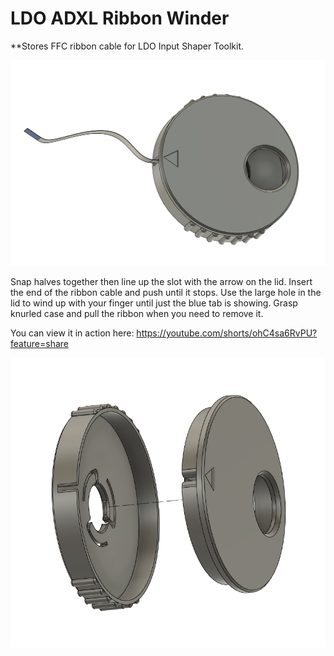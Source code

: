 # LDO ADXL Ribbon Winder
**Stores FFC ribbon cable for LDO Input Shaper Toolkit. 

<img src="./Images/winder_w_ffc.png" width=600>

Snap halves together then line up the slot with the arrow on the lid. Insert the end of the ribbon cable and push until it stops. Use the large hole in the lid to wind up with your finger until just the blue tab is showing. Grasp knurled case and pull the ribbon when you need to remove it. 

You can view it in action here: https://youtube.com/shorts/ohC4sa6RvPU?feature=share

<img src="./Images/Winder Exploded.png" width=600>

